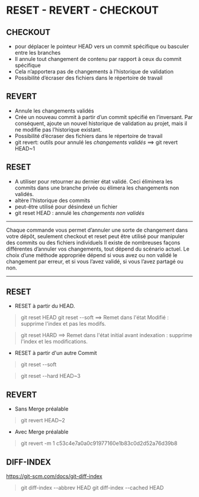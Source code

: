 RESET - REVERT - CHECKOUT
=========================

## CHECKOUT
* pour déplacer le pointeur HEAD vers un commit spécifique ou basculer entre les branches
* Il annule tout changement de contenu par rapport à ceux du commit spécifique
* Cela n’apportera pas de changements à l’historique de validation
* Possibilité d’écraser des fichiers dans le répertoire de travail

## REVERT
* Annule les changements validés
* Crée un nouveau commit à partir d’un commit spécifié en l’inversant. Par conséquent, ajoute un nouvel historique de validation au projet, mais il ne modifie pas l’historique existant.
* Possibilité d’écraser des fichiers dans le répertoire de travail
* git revert: outils pour annulé les *changements validés* ==> git revert HEAD~1

## RESET
* A utiliser pour retourner au dernier état validé. Ceci éliminera les commits dans une branche privée ou élimera les changements non validés.
* altère l'historique des commits
* peut-être utilisé pour désindexé un fichier
* git reset HEAD : annulé les *changements non validés*

---

Chaque commande vous permet d’annuler une sorte de changement dans votre dépôt, seulement checkout et reset peut être utilisé pour manipuler des commits ou des fichiers individuels
Il existe de nombreuses façons différentes d’annuler vos changements, tout dépend du scénario actuel. Le choix d’une méthode appropriée dépend si vous avez ou non validé le changement par erreur, et si vous l’avez validé, si vous l’avez partagé ou non.

---
## RESET
* RESET à partir du HEAD.
> git reset HEAD
> git reset --soft
==> Remet dans l'état Modifié : supprime l'index et pas les modifs.

> git reset HARD
==> Remet dans l'état initial avant indexation : supprime l'index et les modifications.

* RESET à partir d'un autre Commit
> git reset --soft

> git reset --hard HEAD~3

## REVERT
* Sans Merge préalable
> git revert HEAD~2
* Avec Merge préalable
> git revert -m 1 c53c4e7a0a0c91977160e1b83c0d2d52a76d39b8



## DIFF-INDEX
https://git-scm.com/docs/git-diff-index
> git diff-index --abbrev HEAD
> git diff-index --cached HEAD
